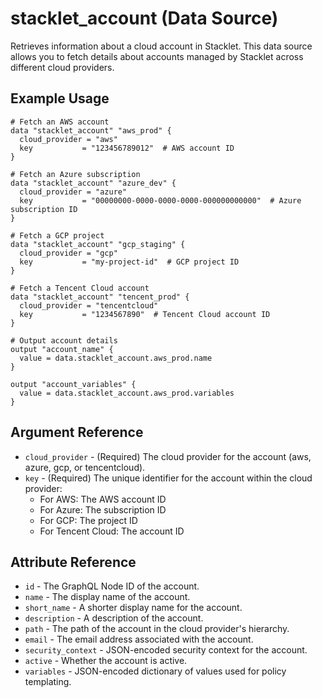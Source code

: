 # stacklet_account (Data Source)

Retrieves information about a cloud account in Stacklet. This data source allows you to fetch details about accounts managed by Stacklet across different cloud providers.

## Example Usage

```hcl
# Fetch an AWS account
data "stacklet_account" "aws_prod" {
  cloud_provider = "aws"
  key           = "123456789012"  # AWS account ID
}

# Fetch an Azure subscription
data "stacklet_account" "azure_dev" {
  cloud_provider = "azure"
  key           = "00000000-0000-0000-0000-000000000000"  # Azure subscription ID
}

# Fetch a GCP project
data "stacklet_account" "gcp_staging" {
  cloud_provider = "gcp"
  key           = "my-project-id"  # GCP project ID
}

# Fetch a Tencent Cloud account
data "stacklet_account" "tencent_prod" {
  cloud_provider = "tencentcloud"
  key           = "1234567890"  # Tencent Cloud account ID
}

# Output account details
output "account_name" {
  value = data.stacklet_account.aws_prod.name
}

output "account_variables" {
  value = data.stacklet_account.aws_prod.variables
}
```

## Argument Reference

* `cloud_provider` - (Required) The cloud provider for the account (aws, azure, gcp, or tencentcloud).
* `key` - (Required) The unique identifier for the account within the cloud provider:
  * For AWS: The AWS account ID
  * For Azure: The subscription ID
  * For GCP: The project ID
  * For Tencent Cloud: The account ID

## Attribute Reference

* `id` - The GraphQL Node ID of the account.
* `name` - The display name of the account.
* `short_name` - A shorter display name for the account.
* `description` - A description of the account.
* `path` - The path of the account in the cloud provider's hierarchy.
* `email` - The email address associated with the account.
* `security_context` - JSON-encoded security context for the account.
* `active` - Whether the account is active.
* `variables` - JSON-encoded dictionary of values used for policy templating. 